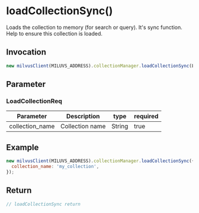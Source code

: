 # loadCollectionSync()
Loads the collection to memory (for search or query). It's sync function. Help to ensure this collection is loaded.

## Invocation 
```javascript
new milvusClient(MILUVS_ADDRESS).collectionManager.loadCollectionSync(LoadCollectionReq);
```

## Parameter
### LoadCollectionReq
| Parameter       | Description     | type   | required |
| --------------- | --------------- | ------ | -------- |
| collection_name | Collection name | String | true     |

## Example
```javascript
new milvusClient(MILUVS_ADDRESS).collectionManager.loadCollectionSync({
  collection_name: 'my_collection',
});
```

## Return
```javascript
// loadCollectionSync return
```
